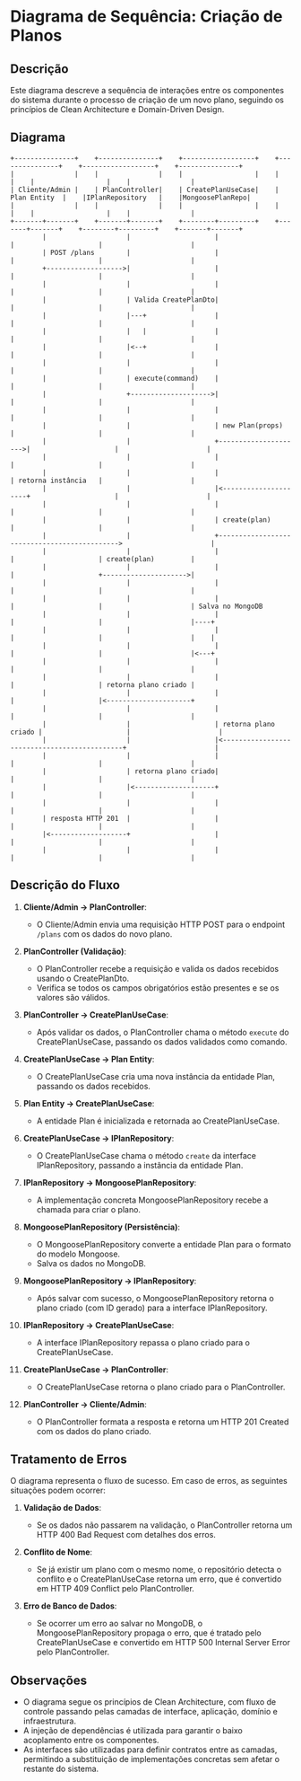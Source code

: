 # Diagrama de Sequência: Criação de Planos

## Descrição
Este diagrama descreve a sequência de interações entre os componentes do sistema durante o processo de criação de um novo plano, seguindo os princípios de Clean Architecture e Domain-Driven Design.

## Diagrama

```
+---------------+    +---------------+    +------------------+    +---------------+    +------------------+    +---------------+
|               |    |               |    |                  |    |               |    |                  |    |               |
| Cliente/Admin |    | PlanController|    | CreatePlanUseCase|    |  Plan Entity  |    |IPlanRepository   |    |MongoosePlanRepo|
|               |    |               |    |                  |    |               |    |                  |    |               |
+-------+-------+    +-------+-------+    +--------+---------+    +-------+-------+    +--------+---------+    +-------+-------+
        |                    |                     |                      |                     |                      |
        | POST /plans        |                     |                      |                     |                      |
        +------------------->|                     |                      |                     |                      |
        |                    |                     |                      |                     |                      |
        |                    | Valida CreatePlanDto|                      |                     |                      |
        |                    |---+                 |                      |                     |                      |
        |                    |   |                 |                      |                     |                      |
        |                    |<--+                 |                      |                     |                      |
        |                    |                     |                      |                     |                      |
        |                    | execute(command)    |                      |                     |                      |
        |                    +-------------------->|                      |                     |                      |
        |                    |                     |                      |                     |                      |
        |                    |                     | new Plan(props)      |                     |                      |
        |                    |                     +--------------------->|                     |                      |
        |                    |                     |                      |                     |                      |
        |                    |                     |                      | retorna instância   |                      |
        |                    |                     |<---------------------+                     |                      |
        |                    |                     |                      |                     |                      |
        |                    |                     | create(plan)         |                     |                      |
        |                    |                     +--------------------------------------------->                      |
        |                    |                     |                      |                     | create(plan)         |
        |                    |                     |                      |                     +--------------------->|
        |                    |                     |                      |                     |                      |
        |                    |                     |                      |                     |                      | Salva no MongoDB
        |                    |                     |                      |                     |                      |----+
        |                    |                     |                      |                     |                      |    |
        |                    |                     |                      |                     |                      |<---+
        |                    |                     |                      |                     |                      |
        |                    |                     |                      |                     | retorna plano criado |
        |                    |                     |                      |                     |<---------------------+
        |                    |                     |                      |                     |                      |
        |                    |                     | retorna plano criado |                     |                      |
        |                    |                     |<---------------------------------------------+                      |
        |                    |                     |                      |                     |                      |
        |                    | retorna plano criado|                      |                     |                      |
        |                    |<--------------------+                      |                     |                      |
        |                    |                     |                      |                     |                      |
        | resposta HTTP 201  |                     |                      |                     |                      |
        |<-------------------+                     |                      |                     |                      |
        |                    |                     |                      |                     |                      |
```

## Descrição do Fluxo

1. **Cliente/Admin → PlanController**:
   - O Cliente/Admin envia uma requisição HTTP POST para o endpoint `/plans` com os dados do novo plano.

2. **PlanController (Validação)**:
   - O PlanController recebe a requisição e valida os dados recebidos usando o CreatePlanDto.
   - Verifica se todos os campos obrigatórios estão presentes e se os valores são válidos.

3. **PlanController → CreatePlanUseCase**:
   - Após validar os dados, o PlanController chama o método `execute` do CreatePlanUseCase, passando os dados validados como comando.

4. **CreatePlanUseCase → Plan Entity**:
   - O CreatePlanUseCase cria uma nova instância da entidade Plan, passando os dados recebidos.

5. **Plan Entity → CreatePlanUseCase**:
   - A entidade Plan é inicializada e retornada ao CreatePlanUseCase.

6. **CreatePlanUseCase → IPlanRepository**:
   - O CreatePlanUseCase chama o método `create` da interface IPlanRepository, passando a instância da entidade Plan.

7. **IPlanRepository → MongoosePlanRepository**:
   - A implementação concreta MongoosePlanRepository recebe a chamada para criar o plano.

8. **MongoosePlanRepository (Persistência)**:
   - O MongoosePlanRepository converte a entidade Plan para o formato do modelo Mongoose.
   - Salva os dados no MongoDB.

9. **MongoosePlanRepository → IPlanRepository**:
   - Após salvar com sucesso, o MongoosePlanRepository retorna o plano criado (com ID gerado) para a interface IPlanRepository.

10. **IPlanRepository → CreatePlanUseCase**:
    - A interface IPlanRepository repassa o plano criado para o CreatePlanUseCase.

11. **CreatePlanUseCase → PlanController**:
    - O CreatePlanUseCase retorna o plano criado para o PlanController.

12. **PlanController → Cliente/Admin**:
    - O PlanController formata a resposta e retorna um HTTP 201 Created com os dados do plano criado.

## Tratamento de Erros

O diagrama representa o fluxo de sucesso. Em caso de erros, as seguintes situações podem ocorrer:

1. **Validação de Dados**:
   - Se os dados não passarem na validação, o PlanController retorna um HTTP 400 Bad Request com detalhes dos erros.

2. **Conflito de Nome**:
   - Se já existir um plano com o mesmo nome, o repositório detecta o conflito e o CreatePlanUseCase retorna um erro, que é convertido em HTTP 409 Conflict pelo PlanController.

3. **Erro de Banco de Dados**:
   - Se ocorrer um erro ao salvar no MongoDB, o MongoosePlanRepository propaga o erro, que é tratado pelo CreatePlanUseCase e convertido em HTTP 500 Internal Server Error pelo PlanController.

## Observações

- O diagrama segue os princípios de Clean Architecture, com fluxo de controle passando pelas camadas de interface, aplicação, domínio e infraestrutura.
- A injeção de dependências é utilizada para garantir o baixo acoplamento entre os componentes.
- As interfaces são utilizadas para definir contratos entre as camadas, permitindo a substituição de implementações concretas sem afetar o restante do sistema.
